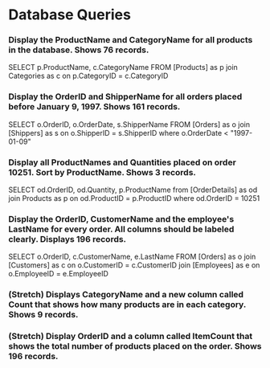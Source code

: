 # Database Queries

### Display the ProductName and CategoryName for all products in the database. Shows 76 records.
SELECT p.ProductName, c.CategoryName
FROM [Products] as p
join Categories as c on p.CategoryID = c.CategoryID

### Display the OrderID and ShipperName for all orders placed before January 9, 1997. Shows 161 records.

SELECT o.OrderID, o.OrderDate, s.ShipperName
FROM [Orders] as o
join [Shippers] as s on o.ShipperID = s.ShipperID
where o.OrderDate < "1997-01-09"

### Display all ProductNames and Quantities placed on order 10251. Sort by ProductName. Shows 3 records.

SELECT od.OrderID, od.Quantity, p.ProductName
from [OrderDetails] as od
join Products as p on od.ProductID = p.ProductID
where od.OrderID = 10251

### Display the OrderID, CustomerName and the employee's LastName for every order. All columns should be labeled clearly. Displays 196 records.

SELECT o.OrderID, c.CustomerName, e.LastName
FROM [Orders] as o
join [Customers] as c on o.CustomerID = c.CustomerID
join [Employees] as e on o.EmployeeID = e.EmployeeID

### (Stretch)  Displays CategoryName and a new column called Count that shows how many products are in each category. Shows 9 records.



### (Stretch) Display OrderID and a  column called ItemCount that shows the total number of products placed on the order. Shows 196 records. 